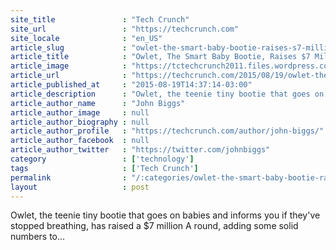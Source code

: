 ```yaml
---
site_title               : "Tech Crunch"
site_url                 : "https://techcrunch.com"
site_locale              : "en_US"
article_slug             : "owlet-the-smart-baby-bootie-raises-s7-million-series-a"
article_title            : "Owlet, The Smart Baby Bootie, Raises $7 Million Series A"
article_image            : "https://tctechcrunch2011.files.wordpress.com/2015/08/unnamed-11.jpg?w=764&h=400&crop=1"
article_url              : "https://techcrunch.com/2015/08/19/owlet-the-smart-baby-bootie-raises-7-million-series-a/"
article_published_at     : "2015-08-19T14:37:14-03:00"
article_description      : "Owlet, the teenie tiny bootie that goes on babies and informs you if they've stopped breathing, has raised a $7 million A round, adding some solid numbers to..."
article_author_name      : "John Biggs"
article_author_image     : null
article_author_biography : null
article_author_profile   : "https://techcrunch.com/author/john-biggs/"
article_author_facebook  : null
article_author_twitter   : "https://twitter.com/johnbiggs"
category                 : ['technology']
tags                     : ['Tech Crunch']
permalink                : "/:categories/owlet-the-smart-baby-bootie-raises-s7-million-series-a/"
layout                   : post
---
```


Owlet, the teenie tiny bootie that goes on babies and informs you if they've stopped breathing, has raised a $7 million A round, adding some solid numbers to...
